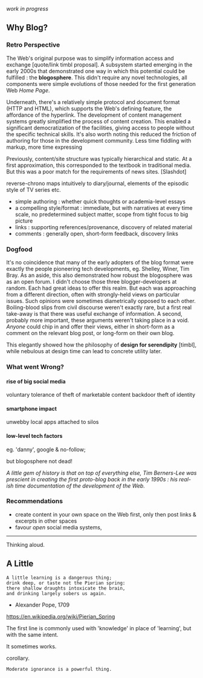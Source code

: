 <!-- title: This is a Blog Post -->

*work in progress*

## Why Blog?

### Retro Perspective

The Web's original purpose was to simplify information access and exchange [quote/link timbl proposal]. A subsystem started emerging in the early 2000s that demonstrated one way in which this potential could be fulfilled : the **blogosphere**. This didn't require any novel technologies, all components were simple evolutions of those needed for the first generation Web *Home Page*.

Underneath, there's a relatively simple protocol and document format (HTTP and HTML), which supports the Web's defining feature, the affordance of the hyperlink. The development of content management systems greatly simplified the process of content creation. This enabled a significant democratization of the facilities, giving access to people without the specific technical skills. It's also worth noting this reduced the friction of authoring for those in the development community. Less time fiddling with markup, more time expressing

Previously, content/site structure was typically hierarchical and static. At a first approximation, this corresponded to the textbook in traditional media. But this was a poor match for the requirements of news sites. [Slashdot]

reverse-chrono maps intuitively to diary/journal, elements of the episodic style of TV series etc.

* simple authoring : whether quick thoughts or academia-level essays  
* a compelling style/format : immediate, but with narratives at every time scale, no predetermined subject matter, scope from tight focus to big picture
* links : supporting references/provenance, discovery of related material
* comments : generally open, short-form feedback, discovery links

### Dogfood

It's no coincidence that many of the early adopters of the blog format were exactly the people pioneering tech developments, eg. Shelley, Winer, Tim Bray. As an aside, this also demonstrated how robust the blogosphere was as an open forum. I didn't choose those three blogger-developers at random. Each had great ideas to offer this realm. But each was approaching from a different direction, often with strongly-held views on particular issues. Such opinions were sometimes diametrically opposed to each other. Boiling-blood slips from civil discourse weren't exactly rare, but a first real take-away is that there was useful exchange of information. A second, probably more important, these arguments weren't taking place in a void. *Anyone* could chip in and offer their views, either in short-form as a comment on the relevant blog post, or long-form on their own blog.  



This elegantly showed how the philosophy of **design for serendipity** [timbl], while nebulous at design time can lead to concrete utility later.          

### What went Wrong?

#### rise of big social media
voluntary tolerance of theft of marketable content
backdoor theft of identity

#### smartphone impact
unwebby local apps attached to silos

#### low-level tech factors
 eg. 'danny', google & no-follow;

but blogosphere not dead!

*A little gem of history is that on top of everything else, Tim Berners-Lee was prescient in creating the first proto-blog back in the early 1990s : his real-ish time documentation of the development of the Web.*  

### Recommendations
* create content in your own space on the Web first, only then post links & excerpts in other spaces
* favour *open* social media systems,
---
Thinking aloud.

## A Little

```
A little learning is a dangerous thing;
drink deep, or taste not the Pierian spring:
there shallow draughts intoxicate the brain,
and drinking largely sobers us again.
```
- Alexander Pope, 1709

https://en.wikipedia.org/wiki/Pierian_Spring

The first line is commonly used with 'knowledge' in place of 'learning', but with the same intent.

It sometimes works.

corollary.
```
Moderate ignorance is a powerful thing.
```
